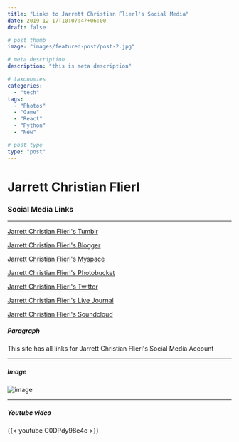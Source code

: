 ```yaml
---
title: "Links to Jarrett Christian Flierl's Social Media"
date: 2019-12-17T10:07:47+06:00
draft: false

# post thumb
image: "images/featured-post/post-2.jpg"

# meta description
description: "this is meta description"

# taxonomies
categories:
  - "tech"
tags:
  - "Photos"
  - "Game"
  - "React"
  - "Python"
  - "New"

# post type
type: "post"
---
```


# Jarrett Christian Flierl
### Social Media Links

<hr>



[Jarrett Christian Flierl's Tumblr](https://www.tumblr.com/blog/jarrett-christian-flierl "Jarrett Christian Flierl's Tumblr")

[Jarrett Christian Flierl's Blogger](https://jarrett-christian-flierl.blogspot.com/ "Jarrett Christian Flierl's Blogger")

[Jarrett Christian Flierl's Myspace](https://myspace.com/jarrett_christian_flierl "Jarrett Christian Flierl's Myspace")

[Jarrett Christian Flierl's Photobucket](https://s1380.photobucket.com/user/Jarrett-Christian-Flierl/profile/ "Jarrett Christian Flierl's Photobucket")

[Jarrett Christian Flierl's Twitter](https://twitter.com/jarrett_flierl "Jarrett Christian Flierl's Photobucket")

[Jarrett Christian Flierl's Live Journal](https://jarrettflierl.livejournal.com/ "Jarrett Christian Flierl's Live Journal")

[Jarrett Christian Flierl's Soundcloud](https://soundcloud.com/user-131670510/jarrett-christian-flierl-jazz "Jarrett Christian Flierl's Soundcloud")


##### Paragraph

This site has all links for Jarrett Christian Flierl's Social Media Account
<hr>


##### Image

![image](../../images/post/post-1.jpg)

<hr>

##### Youtube video

{{< youtube C0DPdy98e4c >}}
